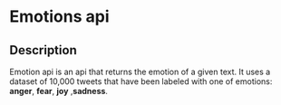 # Emotions api

## Description 
Emotion api is an api that returns the emotion of a given text. It uses a dataset of 10,000 tweets that have been labeled with one of  emotions: **anger**, **fear**, **joy** ,**sadness**.